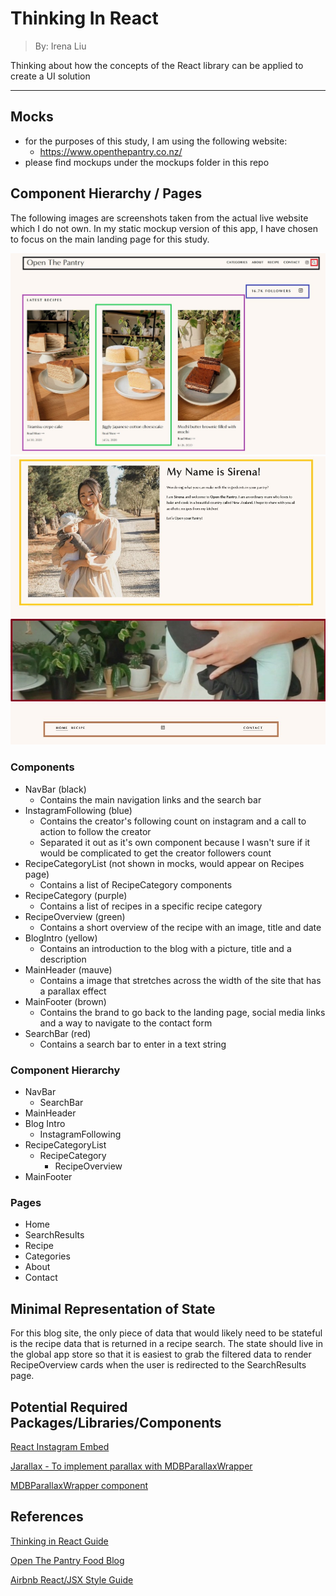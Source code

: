 # Thinking In React

> By: Irena Liu

Thinking about how the concepts of the React library can be applied to create a UI solution

---

## Mocks

- for the purposes of this study, I am using the following website:
  - https://www.openthepantry.co.nz/
- please find mockups under the mockups folder in this repo

## Component Hierarchy / Pages

The following images are screenshots taken from the actual live website which I do not own. In my static mockup version of this app, I have chosen to focus on the main landing page for this study.

![Blog landing page (top)](/mockups/home.jpg)
![Blog landing page (bottom)](/mockups/footer.jpg)

### Components

- NavBar (black)
  - Contains the main navigation links and the search bar
- InstagramFollowing (blue)
  - Contains the creator's following count on instagram and a call to action to follow the creator
  - Separated it out as it's own component because I wasn't sure if it would be complicated to get the creator followers count
- RecipeCategoryList (not shown in mocks, would appear on Recipes page)
  - Contains a list of RecipeCategory components
- RecipeCategory (purple)
  - Contains a list of recipes in a specific recipe category
- RecipeOverview (green)
  - Contains a short overview of the recipe with an image, title and date
- BlogIntro (yellow)
  - Contains an introduction to the blog with a picture, title and a description
- MainHeader (mauve)
  - Contains a image that stretches across the width of the site that has a parallax effect
- MainFooter (brown)
  - Contains the brand to go back to the landing page, social media links and a way to navigate to the contact form
- SearchBar (red)
  - Contains a search bar to enter in a text string

### Component Hierarchy

- NavBar
  - SearchBar
- MainHeader
- Blog Intro
  - InstagramFollowing
- RecipeCategoryList
  - RecipeCategory
    - RecipeOverview
- MainFooter

### Pages

- Home
- SearchResults
- Recipe
- Categories
- About
- Contact

## Minimal Representation of State

For this blog site, the only piece of data that would likely need to be stateful is the recipe data that is returned in a recipe search. The state should live in the global app store so that it is easiest to grab the filtered data to render RecipeOverview cards when the user is redirected to the SearchResults page.

## Potential Required Packages/Libraries/Components

[React Instagram Embed](https://www.npmjs.com/package/react-instagram-embed)

[Jarallax - To implement parallax with MDBParallaxWrapper](https://www.npmjs.com/package/jarallax)

[MDBParallaxWrapper component](https://mdbootstrap.com/docs/react/css/parallax/)

## References

[Thinking in React Guide](https://reactjs.org/docs/thinking-in-react.html)

[Open The Pantry Food Blog](https://www.openthepantry.co.nz/)

[Airbnb React/JSX Style Guide](https://airbnb.io/javascript/react/#naming)

